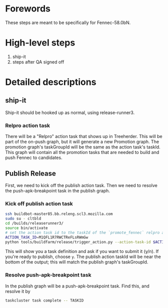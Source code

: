 # Forewords

These steps are meant to be specifically for Fennec-58.0bN.

# High-level steps

1. ship-it
1. steps after QA signed off

# Detailed descriptions

## ship-it

Ship-it should be hooked up as normal, using release-runner3.

### Relpro action task

There will be a "Relpro" action task that shows up in Treeherder. This will be part of the on-push graph, but it will generate a new Promotion graph. The promotion graph's taskGroupId will be the same as the action task's taskId. This graph will contain all the promotion tasks that are needed to build and push Fennec to candidates.

## Publish Release

First, we need to kick off the publish action task. Then we need to resolve the push-apk-breakpoint task in the publish graph.

### Kick off publish action task

```bash
ssh buildbot-master85.bb.releng.scl3.mozilla.com
sudo su - cltbld
cd /builds/releaserunner3/
source bin/activate
# set the action task id to the taskId of the `promote_fennec` relpro action
ACTION_TASK_ID=M1QFL1R7RWCTReFLsRWmGw
python tools/buildfarm/release/trigger_action.py --action-task-id $ACTION_TASK_ID --release-runner-config /builds/releaserunner3/release-runner.yml --action-flavor publish_fennec
```

This will show you a task definition and ask if you want to submit it (y/n). If you're ready to publish, choose `y`. The publish action taskId will be near the bottom of the output; this will match the publish graph's taskGroupId.

### Resolve push-apk-breakpoint task

In the publish graph will be a push-apk-breakpoint task. Find this, and resolve it by

```bash
taskcluster task complete -- TASKID
```
